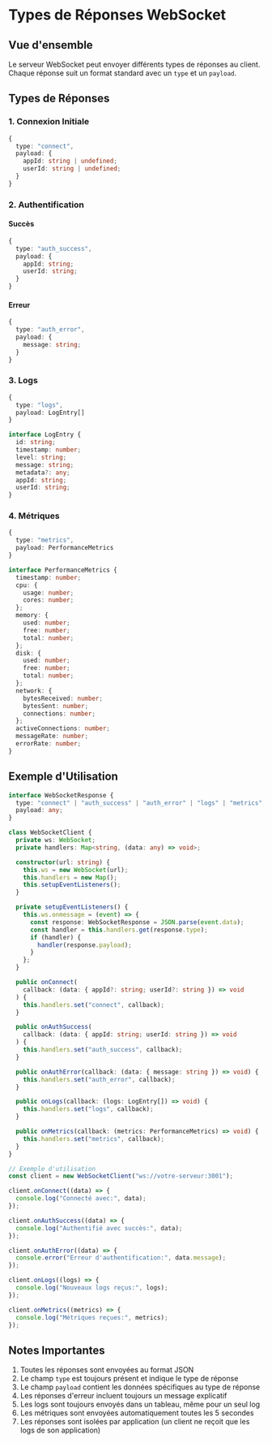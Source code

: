# Types de Réponses WebSocket

## Vue d'ensemble

Le serveur WebSocket peut envoyer différents types de réponses au client. Chaque réponse suit un format standard avec un `type` et un `payload`.

## Types de Réponses

### 1. Connexion Initiale

```typescript
{
  type: "connect",
  payload: {
    appId: string | undefined;
    userId: string | undefined;
  }
}
```

### 2. Authentification

#### Succès

```typescript
{
  type: "auth_success",
  payload: {
    appId: string;
    userId: string;
  }
}
```

#### Erreur

```typescript
{
  type: "auth_error",
  payload: {
    message: string;
  }
}
```

### 3. Logs

```typescript
{
  type: "logs",
  payload: LogEntry[]
}

interface LogEntry {
  id: string;
  timestamp: number;
  level: string;
  message: string;
  metadata?: any;
  appId: string;
  userId: string;
}
```

### 4. Métriques

```typescript
{
  type: "metrics",
  payload: PerformanceMetrics
}

interface PerformanceMetrics {
  timestamp: number;
  cpu: {
    usage: number;
    cores: number;
  };
  memory: {
    used: number;
    free: number;
    total: number;
  };
  disk: {
    used: number;
    free: number;
    total: number;
  };
  network: {
    bytesReceived: number;
    bytesSent: number;
    connections: number;
  };
  activeConnections: number;
  messageRate: number;
  errorRate: number;
}
```

## Exemple d'Utilisation

```typescript
interface WebSocketResponse {
  type: "connect" | "auth_success" | "auth_error" | "logs" | "metrics";
  payload: any;
}

class WebSocketClient {
  private ws: WebSocket;
  private handlers: Map<string, (data: any) => void>;

  constructor(url: string) {
    this.ws = new WebSocket(url);
    this.handlers = new Map();
    this.setupEventListeners();
  }

  private setupEventListeners() {
    this.ws.onmessage = (event) => {
      const response: WebSocketResponse = JSON.parse(event.data);
      const handler = this.handlers.get(response.type);
      if (handler) {
        handler(response.payload);
      }
    };
  }

  public onConnect(
    callback: (data: { appId?: string; userId?: string }) => void
  ) {
    this.handlers.set("connect", callback);
  }

  public onAuthSuccess(
    callback: (data: { appId: string; userId: string }) => void
  ) {
    this.handlers.set("auth_success", callback);
  }

  public onAuthError(callback: (data: { message: string }) => void) {
    this.handlers.set("auth_error", callback);
  }

  public onLogs(callback: (logs: LogEntry[]) => void) {
    this.handlers.set("logs", callback);
  }

  public onMetrics(callback: (metrics: PerformanceMetrics) => void) {
    this.handlers.set("metrics", callback);
  }
}

// Exemple d'utilisation
const client = new WebSocketClient("ws://votre-serveur:3001");

client.onConnect((data) => {
  console.log("Connecté avec:", data);
});

client.onAuthSuccess((data) => {
  console.log("Authentifié avec succès:", data);
});

client.onAuthError((data) => {
  console.error("Erreur d'authentification:", data.message);
});

client.onLogs((logs) => {
  console.log("Nouveaux logs reçus:", logs);
});

client.onMetrics((metrics) => {
  console.log("Métriques reçues:", metrics);
});
```

## Notes Importantes

1. Toutes les réponses sont envoyées au format JSON
2. Le champ `type` est toujours présent et indique le type de réponse
3. Le champ `payload` contient les données spécifiques au type de réponse
4. Les réponses d'erreur incluent toujours un message explicatif
5. Les logs sont toujours envoyés dans un tableau, même pour un seul log
6. Les métriques sont envoyées automatiquement toutes les 5 secondes
7. Les réponses sont isolées par application (un client ne reçoit que les logs de son application)
